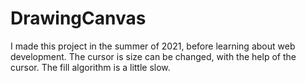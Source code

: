 # DrawingCanvas
I made this project in the summer of 2021, before learning about web development.
The cursor is size can be changed, with the help of the cursor.
The fill algorithm is a little slow.
